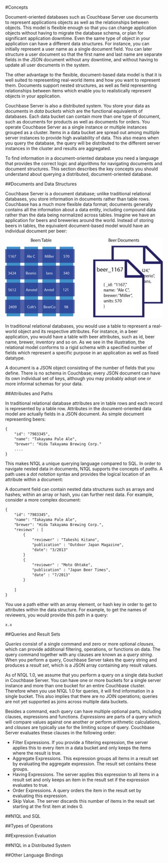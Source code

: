 #Concepts

Document-oriented databases such as Couchbase Server use documents to represent applications objects as well 
as the relationships between objects. This model is flexible enough so that you can change application objects without having to migrate the database schema, or plan for significant application downtime. Even the same type of object in your application can have a different data structures. For instance, you can initially represent a user name as a single document field. You can later structure a user document so that the first name and last name are separate fields in the JSON document without any downtime, and without having to update all user documents in the system. 

The other advantage to the flexible, document-based data model is that it is well suited to representing real-world items and how you want to represent them. Documents support nested structures, as well as field representing relationships between items which enable you to realistically represent objects in your application. 

Couchbase Server is also a distributed system. You store your data as documents in *data buckets* which are the functional equivalents of databases. Each data bucket can contain more than one type of document, such as documents for products as well as documents for orders. You operate Couchbase Server as a single instance or multiple instances grouped as a cluster. Items in a data bucket are spread out among multiple server instances to provide high availability of data. This also means when you query the database, the query will be distributed to the different server instances in the cluster and results are aggregated.

To find information in a document-oriented database you need a language that provides the correct logic and algorithms for navigating documents and document structures. This section describes the key concepts you should understand about querying a distributed, document-oriented database.


##Documents and Data Structures

Couchbase Server is a document database; unlike traditional relational databases, you store information in documents rather than table rows. Couchbase has a much more flexible data format; documents generally contains all the information about a data entity, including compound data rather than the data being normalized across tables. Imagine we have an application for beers and breweries around the world. Instead of storing beers in tables, the equivalent document-based model would have an individual document per beer:

![document model compared to table](images/rel_vs_doc_model.png "Document-model compared to table")

In traditional relational databases, you would use a table to represent a real-world object and its respective attributes. For instance, in a beer application, you would have a table with beer attributes, such as id, beer name, brewer, inventory and so on. As we see in the illustration, the relational model conforms to a rigid schema with a specified number of fields which represent a specific purpose in an application as well as fixed datatype.

A document is a JSON object consisting of the number of fields that you define. There is no schema in Couchbase; every JSON document can have its own individual set of keys, although you may probably adopt one or more informal schemas for your data.


##Attributes and Paths

In traditional relational database attributes are in table rows and each record is represented by a table row. Attributes in the document-oriented data model are actually fields in a JSON document. As simple document representing beers:

    {
        "id": "7983345",
        "name": "Takayama Pale Ale",
        "brewer": "Hida Takayama Brewing Corp."
        ....
    }


This makes N1QL a unique querying language compared to SQL. In order to navigate nested data in documents, N1QL supports the concepts of *paths*. A path uses a *dot notation* syntax and provides the logical location of an attribute within a document:

A document field can contain nested data structures such as arrays and hashes; within an array or hash, you can further nest data. For example, consider a more complex document:

    {
        "id": "7983345",
        "name": "Takayama Pale Ale",
        "brewer": "Hida Takayama Brewing Corp.",
        "reviews" : [
            {   
                "reviewer" : "Takeshi Kitano", 
                "publication" : "Outdoor Japan Magazine",
                "date": "3/2013"
            }
            {
                "reviewer" : "Moto Ohtake",
                "publication" : "Japan Beer Times",
                "date" : "7/2013"
            }
         
        ]
    }

You use a path either with an array element, or hash key in order to get to attributes within the data structure. For example, to get the names of reviewers, you would provide this path in a query:

    x.x
    





##Queries and Result Sets

*Queries* consist of a single command and zero or more optional *clauses*, which can provide additional filtering, operations, or functions on data. The query command together with any clauses are known as a *query string*. When you perform a query, Couchbase Server takes the query string and produces a *result set*, which is a JSON array containing any result values.

As of N1QL 1.0, we assume that you perform a query on a single data bucket in Couchbase Server. You can have one or more buckets for a single server instance and more than one bucket for an entire Couchbase cluster. Therefore when you use N1QL 1.0 for queries, it will find information in a single bucket. This also implies that there are no JOIN operations; queries are not yet supported as joins across multiple data buckets.

Besides a command, each query can have multiple optional parts, including clauses, expressions and functions. *Expressions* are parts of a query which will compare values against one another or perform arithmetic calculations, and *clauses* are typically use for the limiting scope of query. Couchbase Server evaluates these clauses in the following order:

* Filter Expressions. If you provide a filtering expression, the server applies this to every item in a data bucket and only keeps the items where the result is true.
* Aggregate Expressions. This expression groups all items in a result set by evaluating the aggregate expression. The result set contains these groups.
* Having Expressions. The server applies this expression to all items in a result set and only keeps an item in the result set if the expression evaluates to true.
* Order Expressions.  A query orders the item in the result set by evaluating this expression.
* Skip Value. The server discards this number of items in the result set starting at the first item at index 0.



##N1QL and SQL

##Types of Operations

##Expression Evaluation

##N1QL in a Distributed System

##Other Language Bindings
